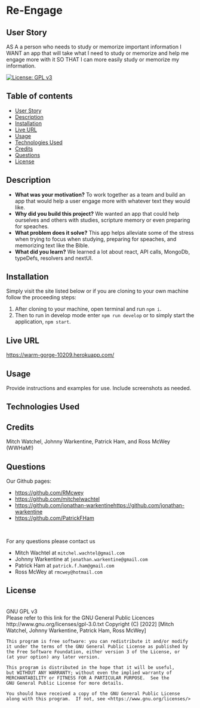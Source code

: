 # Re-Engage

## User Story
AS A a person who needs to study or memorize important information
I WANT an app that will take what I need to study or memorize and help me engage more with it
SO THAT I can more easily study or memorize my information. 


[![License: GPL v3](https://img.shields.io/badge/License-GPLv3-blue.svg)](https://www.gnu.org/licenses/gpl-3.0)
<br>

## Table of contents
* [User Story](#user-story)
* [Description](#description)
* [Installation](#installation)
* [Live URL](#live-url)
* [Usage](#usage)
* [Technologies Used](#technologies-used)
* [Credits](#credits)
* [Questions](#questions)
* [License](#license)
    

## Description 

- **What was your motivation?** To work together as a team and build an app that would help a user engage more with whatever text they would like.
- **Why did you build this project?** We wanted an app that could help ourselves and others with studies, scripture memory or even preparing for speaches.
- **What problem does it solve?** This app helps alleviate some of the stress when trying to focus when studying, preparing for speaches, and  memorizing text like the Bible.
- **What did you learn?** We learned a lot about react, API calls, MongoDb, typeDefs, resolvers and nextUI.

## Installation

Simply visit the site listed below or if you are cloning to your own machine follow the proceeding steps:
1. After cloning to your machine, open terminal and run `npm i`.
2. Then to run in develop mode enter `npm run develop` or to simply start the application, `npm start`.

## Live URL
https://warm-gorge-10209.herokuapp.com/

## Usage

Provide instructions and examples for use. Include screenshots as needed.

## Technologies Used

## Credits
Mitch Watchel, Johnny Warkentine, Patrick Ham, and Ross McWey (WWHaM!)


## Questions
Our Github pages: 
* https://github.com/RMcwey
* https://github.com/mitchelwachtel
* https://github.com/jonathan-warkentinehttps://github.com/jonathan-warkentine
* https://github.com/PatrickFHam
<br>

For any questions please contact us
<br>
* Mitch Wachtel at `mitchel.wachtel@gmail.com`
* Johnny Warkentine at `jonathan.warkentine@gmail.com`
* Patrick Ham at `patrick.f.ham@gmail.com`
* Ross McWey at `rmcwey@hotmail.com`


## License 
<br>
GNU GPL v3
<br>
Please refer to this link for the GNU General Public Licences http://www.gnu.org/licenses/gpl-3.0.txt
    Copyright (C) [2022]  [Mitch Watchel, Johnny Warkentine, Patrick Ham, Ross McWey]

    This program is free software: you can redistribute it and/or modify
    it under the terms of the GNU General Public License as published by
    the Free Software Foundation, either version 3 of the License, or
    (at your option) any later version.

    This program is distributed in the hope that it will be useful,
    but WITHOUT ANY WARRANTY; without even the implied warranty of
    MERCHANTABILITY or FITNESS FOR A PARTICULAR PURPOSE.  See the
    GNU General Public License for more details.

    You should have received a copy of the GNU General Public License
    along with this program.  If not, see <https://www.gnu.org/licenses/>

    

